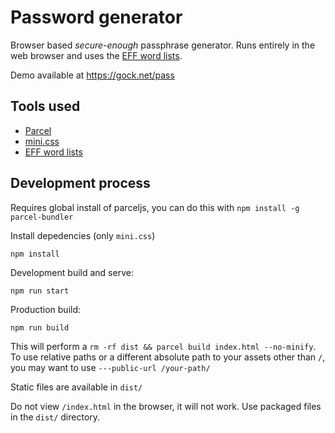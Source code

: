 # Password generator

Browser based *secure-enough* passphrase generator. Runs entirely in the web browser and uses the [EFF word lists](https://www.eff.org/deeplinks/2016/07/new-wordlists-random-passphrases).

Demo available at <https://gock.net/pass>

## Tools used

- [Parcel](https://parceljs.org/)
- [mini.css](https://minicss.org/docs/)
- [EFF word lists](https://www.eff.org/deeplinks/2016/07/new-wordlists-random-passphrases)

## Development process

Requires global install of parceljs, you can do this with `npm install -g parcel-bundler`

Install depedencies (only `mini.css`)

    npm install

Development build and serve:

    npm run start

Production build:

    npm run build

This will perform a `rm -rf dist && parcel build index.html --no-minify`. To use relative paths or a different absolute path to your assets other than `/`, you may want to use `---public-url /your-path/`

Static files are available in `dist/`

Do not view `/index.html` in the browser, it will not work. Use packaged files in the `dist/` directory.
